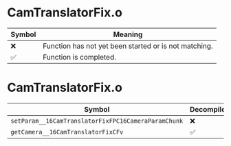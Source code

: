 # CamTranslatorFix.o
| Symbol | Meaning 
| ------------- | ------------- 
| :x: | Function has not yet been started or is not matching. 
| :white_check_mark: | Function is completed. 


# CamTranslatorFix.o
| Symbol | Decompiled? |
| ------------- | ------------- |
| `setParam__16CamTranslatorFixFPC16CameraParamChunk` | :x: |
| `getCamera__16CamTranslatorFixCFv` | :white_check_mark: |
